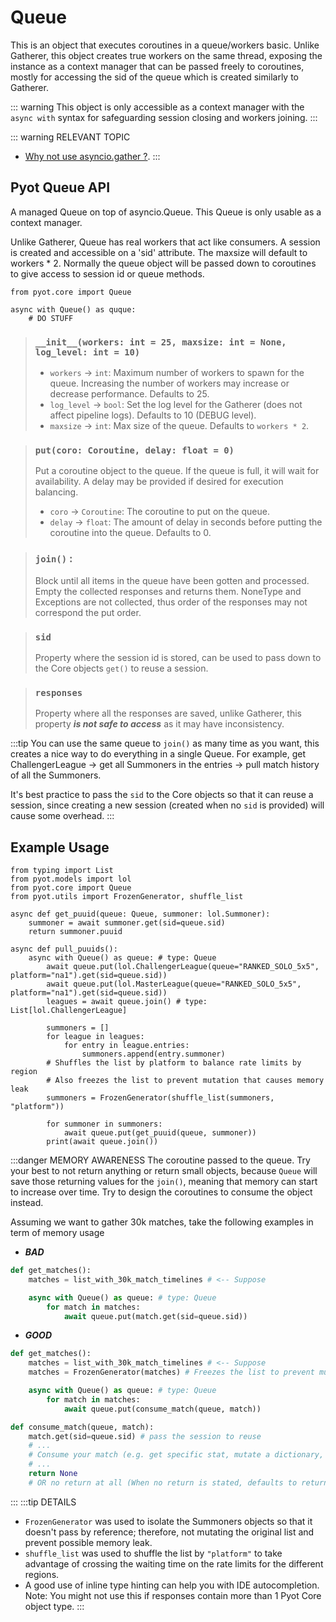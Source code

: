 # Queue

This is an object that executes coroutines in a queue/workers basic. Unlike Gatherer, this object creates true workers on the same thread, exposing the instance as a context manager that can be passed freely to coroutines, mostly for accessing the sid of the queue which is created similarly to Gatherer.

::: warning
This object is only accessible as a context manager with the `async with` syntax for safeguarding session closing and workers joining.
:::

::: warning RELEVANT TOPIC
* [Why not use asyncio.gather ?](/topics/why_not_asyncio_gather.html).
:::

## Pyot Queue API
A managed Queue on top of asyncio.Queue. This Queue is only usable as a context manager.

Unlike Gatherer, Queue has real workers that act like consumers.
A session is created and accessible on a 'sid' attribute. The maxsize will default to workers * 2.
Normally the queue object will be passed down to coroutines to give access to session id or queue methods. 

```python{1}
from pyot.core import Queue

async with Queue() as quque:
    # DO STUFF
```

> ### `__init__(workers: int = 25, maxsize: int = None, log_level: int = 10)`
> - `workers` <Badge text="param" type="warning" vertical="middle"/> -> `int`: Maximum number of workers to spawn for the queue. Increasing the number of workers may increase or decrease performance. Defaults to 25.
> - `log_level` <Badge text="param" type="warning" vertical="middle"/> -> `bool`: Set the log level for the Gatherer (does not affect pipeline logs). Defaults to 10 (DEBUG level).
> - `maxsize` <Badge text="param" type="warning" vertical="middle"/> -> `int`: Max size of the queue. Defaults to `workers * 2`.

> ### `put(coro: Coroutine, delay: float = 0)` <Badge text="function" type="error" vertical="middle"/> <Badge text="awaitable" type="error" vertical="middle"/>
>Put a coroutine object to the queue. If the queue is full, it will wait for availability. A delay may be provided if desired for execution balancing.
> - `coro` <Badge text="param" type="warning" vertical="middle"/> -> `Coroutine`: The coroutine to put on the queue.
> - `delay` <Badge text="param" type="warning" vertical="middle"/> -> `float`: The amount of delay in seconds before putting the coroutine into the queue. Defaults to 0.

> ### `join()` <Badge text="function" type="error" vertical="middle"/> <Badge text="awaitable" type="error" vertical="middle"/>:
>Block until all items in the queue have been gotten and processed. Empty the collected responses and returns them. NoneType and Exceptions are not collected, thus order of the responses may not correspond the put order.

> ### `sid` <Badge text="property" type="error" vertical="middle"/>
> Property where the session id is stored, can be used to pass down to the Core objects `get()` to reuse a session.

> ### `responses` <Badge text="property" type="error" vertical="middle"/>
> Property where all the responses are saved, unlike Gatherer, this property **_is not safe to access_** as it may have inconsistency.

:::tip
You can use the same queue to `join()` as many time as you want, this creates a nice way to do everything in a single Queue. For example, get ChallengerLeague -> get all Summoners in the entries -> pull match history of all the Summoners.

It's best practice to pass the `sid` to the Core objects so that it can reuse a session, since creating a new session (created when no `sid` is provided) will cause some overhead.
:::

## Example Usage
```python{11,14,22,25,26}
from typing import List
from pyot.models import lol
from pyot.core import Queue
from pyot.utils import FrozenGenerator, shuffle_list

async def get_puuid(queue: Queue, summoner: lol.Summoner):
    summoner = await summoner.get(sid=queue.sid)
    return summoner.puuid

async def pull_puuids():
    async with Queue() as queue: # type: Queue
        await queue.put(lol.ChallengerLeague(queue="RANKED_SOLO_5x5", platform="na1").get(sid=queue.sid))
        await queue.put(lol.MasterLeague(queue="RANKED_SOLO_5x5", platform="na1").get(sid=queue.sid))
        leagues = await queue.join() # type: List[lol.ChallengerLeague]

        summoners = []
        for league in leagues:
            for entry in league.entries:
                summoners.append(entry.summoner)
        # Shuffles the list by platform to balance rate limits by region 
        # Also freezes the list to prevent mutation that causes memory leak
        summoners = FrozenGenerator(shuffle_list(summoners, "platform"))

        for summoner in summoners:
            await queue.put(get_puuid(queue, summoner))
        print(await queue.join())
```
:::danger MEMORY AWARENESS
The coroutine passed to the queue. Try your best to not return anything or return small objects, because `Queue` will save those returning values for the `join()`, meaning that memory can start to increase over time. Try to design the coroutines to consume the object instead.

Assuming we want to gather 30k matches, take the following examples in term of memory usage
* ***BAD***
```python
def get_matches():
    matches = list_with_30k_match_timelines # <-- Suppose

    async with Queue() as queue: # type: Queue
        for match in matches:
            await queue.put(match.get(sid=queue.sid))
```
* ***GOOD***
```python
def get_matches():
    matches = list_with_30k_match_timelines # <-- Suppose
    matches = FrozenGenerator(matches) # Freezes the list to prevent mutation

    async with Queue() as queue: # type: Queue
        for match in matches:
            await queue.put(consume_match(queue, match))

def consume_match(queue, match):
    match.get(sid=queue.sid) # pass the session to reuse
    # ...
    # Consume your match (e.g. get specific stat, mutate a dictionary, save to db, etc.) ...
    # ...
    return None
    # OR no return at all (When no return is stated, defaults to return None)
```
:::
:::tip DETAILS
* `FrozenGenerator` was used to isolate the Summoners objects so that it doesn't pass by reference; therefore, not mutating the original list and prevent possible memory leak.
* `shuffle_list` was used to shuffle the list by `"platform"` to take advantage of crossing the waiting time on the rate limits for the different regions.
* A good use of inline type hinting can help you with IDE autocompletion. Note: You might not use this if responses contain more than 1 Pyot Core object type.
:::
